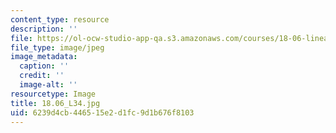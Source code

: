 ```yaml
---
content_type: resource
description: ''
file: https://ol-ocw-studio-app-qa.s3.amazonaws.com/courses/18-06-linear-algebra-spring-2010/6239d4cb446515e2d1fc9d1b676f8103_18.06_L34.jpg
file_type: image/jpeg
image_metadata:
  caption: ''
  credit: ''
  image-alt: ''
resourcetype: Image
title: 18.06_L34.jpg
uid: 6239d4cb-4465-15e2-d1fc-9d1b676f8103
---
```

